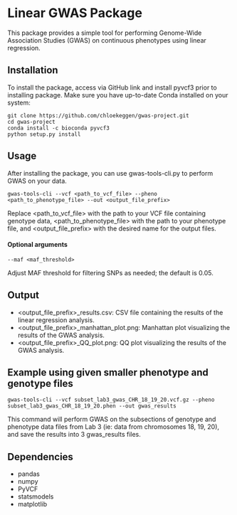 # Linear GWAS Package

This package provides a simple tool for performing Genome-Wide Association Studies (GWAS) on continuous phenotypes using linear regression.

## Installation

To install the package, access via GitHub link and install pyvcf3 prior to installing package. Make sure you have up-to-date Conda installed on your system:

```
git clone https://github.com/chloekeggen/gwas-project.git
cd gwas-project
conda install -c bioconda pyvcf3
python setup.py install
```
 
## Usage

After installing the package, you can use gwas-tools-cli.py to perform GWAS on your data.

```
gwas-tools-cli --vcf <path_to_vcf_file> --pheno <path_to_phenotype_file> --out <output_file_prefix>
```

Replace <path_to_vcf_file> with the path to your VCF file containing genotype data, <path_to_phenotype_file> with the path to your phenotype file, and <output_file_prefix> with the desired name for the output files.

#### Optional arguments

```
--maf <maf_threshold>
```

Adjust MAF threshold for filtering SNPs as needed; the default is 0.05.

## Output

- <output_file_prefix>_results.csv: CSV file containing the results of the linear regression analysis.
- <output_file_prefix>_manhattan_plot.png: Manhattan plot visualizing the results of the GWAS analysis.
- <output_file_prefix>_QQ_plot.png: QQ plot visualizing the results of the GWAS analysis.

## Example using given smaller phenotype and genotype files

```
gwas-tools-cli --vcf subset_lab3_gwas_CHR_18_19_20.vcf.gz --pheno subset_lab3_gwas_CHR_18_19_20.phen --out gwas_results
```

This command will perform GWAS on the subsections of genotype and phenotype data files from Lab 3 (ie: data from chromosomes 18, 19, 20), and save the results into 3 gwas_results files.

## Dependencies
- pandas
- numpy
- PyVCF
- statsmodels
- matplotlib

